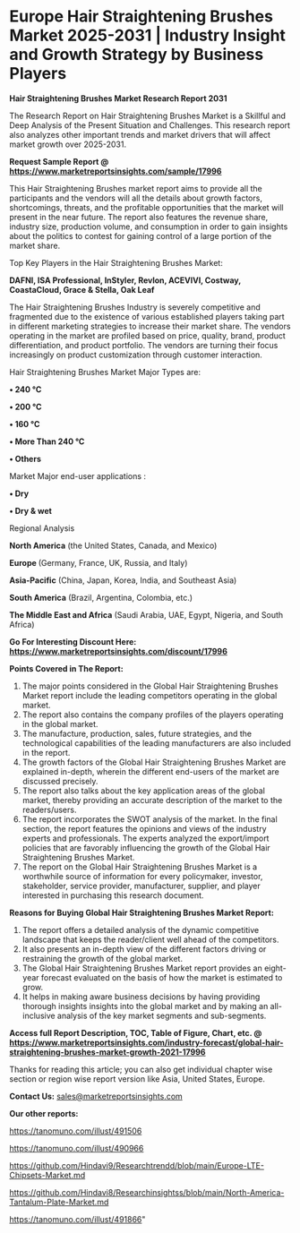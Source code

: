  # Europe Hair Straightening Brushes Market 2025-2031 | Industry Insight and Growth Strategy by Business Players

<strong>Hair Straightening Brushes Market Research Report 2031</strong>

The Research Report on Hair Straightening Brushes Market is a Skillful and Deep Analysis of the Present Situation and Challenges. This research report also analyzes other important trends and market drivers that will affect market growth over 2025-2031.

<strong>Request Sample Report @ <a href=https://www.marketreportsinsights.com/sample/17996>https://www.marketreportsinsights.com/sample/17996</a></strong>

This Hair Straightening Brushes market report aims to provide all the participants and the vendors will all the details about growth factors, shortcomings, threats, and the profitable opportunities that the market will present in the near future. The report also features the revenue share, industry size, production volume, and consumption in order to gain insights about the politics to contest for gaining control of a large portion of the market share.

Top Key Players in the Hair Straightening Brushes Market:

<strong>DAFNI, ISA Professional, InStyler, Revlon, ACEVIVI, Costway, CoastaCloud, Grace & Stella, Oak Leaf</strong>

The Hair Straightening Brushes Industry is severely competitive and fragmented due to the existence of various established players taking part in different marketing strategies to increase their market share. The vendors operating in the market are profiled based on price, quality, brand, product differentiation, and product portfolio. The vendors are turning their focus increasingly on product customization through customer interaction.

Hair Straightening Brushes Market Major Types are:

<strong>• 240 °C

• 200 °C

• 160 °C

• More Than 240 °C

• Others</strong>

Market Major end-user applications :

<strong>• Dry

• Dry & wet</strong>

Regional Analysis

</u><strong><b>North America</b></strong> (the United States, Canada, and Mexico)

<strong><b>Europe </b></strong>(Germany, France, UK, Russia, and Italy)

<strong><b>Asia-Pacific</b></strong> (China, Japan, Korea, India, and Southeast Asia)

<strong><b>South America</b></strong> (Brazil, Argentina, Colombia, etc.)

<strong><b>The Middle East and Africa</b></strong> (Saudi Arabia, UAE, Egypt, Nigeria, and South Africa)

<strong>Go For Interesting Discount Here: <a href=https://www.marketreportsinsights.com/discount/17996>https://www.marketreportsinsights.com/discount/17996</a></strong>

<strong>Points Covered in The Report:</strong>
<ol>
  <li>The major points considered in the Global Hair Straightening Brushes Market report include the leading competitors operating in the global market.</li>
  <li>The report also contains the company profiles of the players operating in the global market.</li>
  <li>The manufacture, production, sales, future strategies, and the technological capabilities of the leading manufacturers are also included in the report.</li>
  <li>The growth factors of the Global Hair Straightening Brushes Market are explained in-depth, wherein the different end-users of the market are discussed precisely.</li>
  <li>The report also talks about the key application areas of the global market, thereby providing an accurate description of the market to the readers/users.</li>
  <li>The report incorporates the SWOT analysis of the market. In the final section, the report features the opinions and views of the industry experts and professionals. The experts analyzed the export/import policies that are favorably influencing the growth of the Global Hair Straightening Brushes Market.</li>
  <li>The report on the Global Hair Straightening Brushes Market is a worthwhile source of information for every policymaker, investor, stakeholder, service provider, manufacturer, supplier, and player interested in purchasing this research document.</li>
</ol>
<strong>Reasons for Buying Global Hair Straightening Brushes Market Report:</strong>

<ol>
  <li>The report offers a detailed analysis of the dynamic competitive landscape that keeps the reader/client well ahead of the competitors.</li>
  <li>It also presents an in-depth view of the different factors driving or restraining the growth of the global market.</li>
  <li>The Global Hair Straightening Brushes Market report provides an eight-year forecast evaluated on the basis of how the market is estimated to grow.</li>
  <li>It helps in making aware business decisions by having providing thorough insights insights into the global market and by making an all-inclusive analysis of the key market segments and sub-segments.</li>
</ol>
<strong>Access full Report Description, TOC, Table of Figure, Chart, etc. @ <a href=https://www.marketreportsinsights.com/industry-forecast/global-hair-straightening-brushes-market-growth-2021-17996>https://www.marketreportsinsights.com/industry-forecast/global-hair-straightening-brushes-market-growth-2021-17996</a></strong>


Thanks for reading this article; you can also get individual chapter wise section or region wise report version like Asia, United States, Europe.

<strong>Contact Us:</strong>
sales@marketreportsinsights.com

<strong>Our other reports:</strong>

<a href=https://tanomuno.com/illust/491506>https://tanomuno.com/illust/491506</a>

<a href=https://tanomuno.com/illust/490966>https://tanomuno.com/illust/490966</a>

<a href=https://github.com/Hindavi9/Researchtrendd/blob/main/Europe-LTE-Chipsets-Market.md>https://github.com/Hindavi9/Researchtrendd/blob/main/Europe-LTE-Chipsets-Market.md</a>

<a href=https://github.com/Hindavi8/Researchinsightss/blob/main/North-America-Tantalum-Plate-Market.md>https://github.com/Hindavi8/Researchinsightss/blob/main/North-America-Tantalum-Plate-Market.md</a>

<a href=https://tanomuno.com/illust/491866>https://tanomuno.com/illust/491866</a>"
